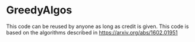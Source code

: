 # GreedyAlgos
This code can be reused by anyone as long as credit is given. This code is based on the algorithms described in https://arxiv.org/abs/1602.01951
